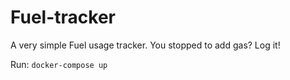 # Fuel-tracker
A very simple Fuel usage tracker. You stopped to add gas? Log it!

Run:
```docker-compose up```
